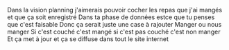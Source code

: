 Dans la vision planning j'aimerais pouvoir cocher les repas que j'ai mangés et que ça soit enregistré Dans ta phase de données estce que tu penses que c'est faisable Donc ça serait juste une case à rajouter Manger ou nous manger Si c'est couché c'est mangé si c'est pas couché c'est non manger Et ça met à jour et ça se diffuse dans tout le site internet